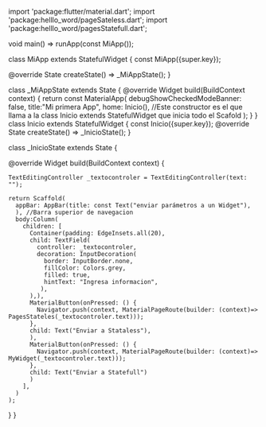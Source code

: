 import 'package:flutter/material.dart';
import 'package:helllo_word/pageSateless.dart';
import 'package:helllo_word/pagesStatefull.dart';


void main() => runApp(const MiApp());

class MiApp extends StatefulWidget {
  const MiApp({super.key});

  @override
  State<MiApp> createState() => _MiAppState();
}

class _MiAppState extends State<MiApp> {
  @override
  Widget build(BuildContext context) {
    return const MaterialApp(
      debugShowCheckedModeBanner: false,
      title:"Mi primera App",
      home: Inicio(), //Este constructor es el que llama a la class Inicio extends StatefulWidget que inicia todo el Scafold
    );
  }
}
class Inicio extends StatefulWidget {
  const Inicio({super.key});
  @override
  State<Inicio> createState() => _InicioState();
}

class _InicioState extends State<Inicio> {

  @override
  Widget build(BuildContext context) {

    TextEditingController _textocontroler = TextEditingController(text: "");

    return Scaffold(
      appBar: AppBar(title: const Text("enviar parámetros a un Widget"),
      ), //Barra superior de navegacion 
      body:Column(
        children: [
          Container(padding: EdgeInsets.all(20), 
          child: TextField(
            controller: _textocontroler,
            decoration: InputDecoration( 
              border: InputBorder.none,
              fillColor: Colors.grey,
              filled: true,
              hintText: "Ingresa informacion",
             ),
          ),),
          MaterialButton(onPressed: () {
            Navigator.push(context, MaterialPageRoute(builder: (context)=> PagesStateles(_textocontroler.text)));
          },
          child: Text("Enviar a Stataless"),
          ),
          MaterialButton(onPressed: () {
            Navigator.push(context, MaterialPageRoute(builder: (context)=> MyWidget(_textocontroler.text)));
          },
          child: Text("Enviar a Statefull")
          )
        ],
      )
    );
  }
 }